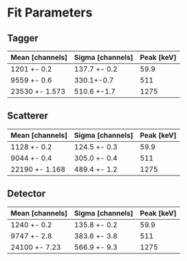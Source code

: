 # Fit Parameters

## Tagger
|  	 Mean [channels]  |    Sigma [channels]    |	 Peak [keV]	 |
| ------------ | ----------- |---------- |
| 1201 +- 0.2 | 137.7 +- 0.2 | 59.9 |
| 9559 +- 0.6  | 330.1+-0.7| 511 |
| 23530 +- 1.573 | 510.6 +-1.7 | 1275

## Scatterer

| Mean [channels] | Sigma [channels] | Peak [keV] |
| --------------- | ---------------- | ---------- |
| 1128 +- 0.2     | 124.5 +- 0.3     | 59.9       |
| 9044 +- 0.4     | 305.0 +- 0.4     | 511        |
| 22190 +- 1.168  | 489.4 +- 1.2     | 1275       |

## Detector

| Mean [channels] | Sigma [channels] | Peak [keV] |
| --------------- | ---------------- | ---------- |
| 1240 +- 0.2     | 135.8 +- 0.2     | 59.9       |
| 9747 +- 2.8     | 383.6 +- 3.8     | 511        |
| 24100 +- 7.23   | 566.9 +- 9.3     | 1275       |
